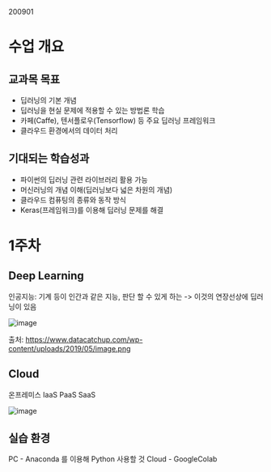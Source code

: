 200901

# 수업 개요

## 교과목 목표

- 딥러닝의 기본 개념
- 딥러닝을 현실 문제에 적용할 수 있는 방법론 학습
- 카페(Caffe), 텐서플로우(Tensorflow) 등 주요 딥러닝 프레임워크
- 클라우드 환경에서의 데이터 처리

## 기대되는 학습성과

- 파이썬의 딥러닝 관련 라이브러리 활용 가능
- 머신러닝의 개념 이해(딥러닝보다 넓은 차원의 개념)
- 클라우드 컴퓨팅의 종류와 동작 방식
- Keras(프레임워크)를 이용해 딥러닝 문제를 해결

# 1주차

## Deep Learning

인공지능: 기계 등이 인간과 같은 지능, 판단 할 수 있게 하는 -> 이것의 연장선상에 딥러닝이 있음

![image](https://user-images.githubusercontent.com/33214449/92207133-b28f7180-eec3-11ea-9a91-68d3b779d290.png)

출처: https://www.datacatchup.com/wp-content/uploads/2019/05/image.png

## Cloud

온프레미스
IaaS
PaaS
SaaS

![image](https://user-images.githubusercontent.com/33214449/92207542-5aa53a80-eec4-11ea-97d9-d8a2d433cffd.png)

## 실습 환경

PC - Anaconda 를 이용해 Python 사용할 것
Cloud - GoogleColab
